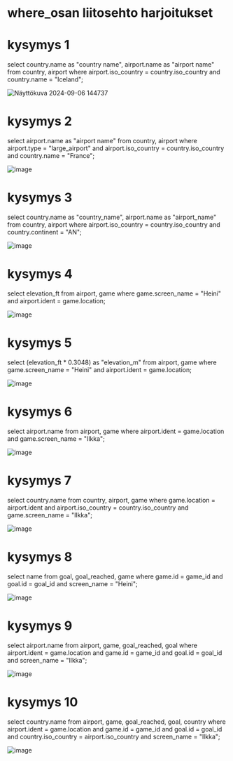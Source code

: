 # where_osan liitosehto harjoitukset

# kysymys 1
select country.name as "country name", airport.name as "airport name"
from country, airport
where airport.iso_country = country.iso_country
and country.name = "Iceland";

![Näyttökuva 2024-09-06 144737](https://github.com/user-attachments/assets/9edcd437-cd0c-42e6-987d-9708443c7f96)

# kysymys 2
select airport.name as "airport name"
from country, airport
where airport.type = "large_airport"
and airport.iso_country = country.iso_country
and country.name = "France";

![image](https://github.com/user-attachments/assets/53ac8d9c-6dca-4890-914c-d4f001e3cfd4)

# kysymys 3
select country.name as "country_name", airport.name as "airport_name"
from country, airport
where airport.iso_country = country.iso_country
and country.continent = "AN";

![image](https://github.com/user-attachments/assets/e0a069ae-6ad6-4a40-b3a1-0390714c21c8)

# kysymys 4
select elevation_ft
from airport, game
where game.screen_name = "Heini"
and airport.ident = game.location;


![image](https://github.com/user-attachments/assets/e9854513-980a-430b-97e6-085517ea251a)

# kysymys 5
select (elevation_ft * 0.3048) as "elevation_m"
from airport, game
where game.screen_name = "Heini"
and airport.ident = game.location;

![image](https://github.com/user-attachments/assets/d7e441b6-df7b-4bbe-bc2a-3814296594cc)

# kysymys 6
select airport.name
from airport, game
where airport.ident = game.location
and game.screen_name = "Ilkka";

![image](https://github.com/user-attachments/assets/5588b515-74c3-4cbe-834e-ff32d167687b)

# kysymys 7
select country.name
from country, airport, game
where game.location = airport.ident
and airport.iso_country = country.iso_country
and game.screen_name = "Ilkka";

![image](https://github.com/user-attachments/assets/0bb0f0d6-2bd6-44b5-9415-80e2c38c85a6)

# kysymys 8
select name
from goal, goal_reached, game
where game.id = game_id
and goal.id = goal_id
and screen_name = "Heini";

![image](https://github.com/user-attachments/assets/2c0fa8ab-3bbd-418b-8f87-4a7899647782)

# kysymys 9
select airport.name
from airport, game, goal_reached, goal
where airport.ident = game.location
and game.id = game_id
and goal.id = goal_id
and screen_name = "Ilkka";

![image](https://github.com/user-attachments/assets/2715262d-1cbd-4bee-b3d9-d4277b8e51b9)

# kysymys 10
select country.name
from airport, game, goal_reached, goal, country
where airport.ident = game.location
and game.id = game_id
and goal.id = goal_id
and country.iso_country = airport.iso_country
and screen_name = "Ilkka";

![image](https://github.com/user-attachments/assets/253b4886-1ef3-40e3-b0d9-6e44dfec8cbc)
